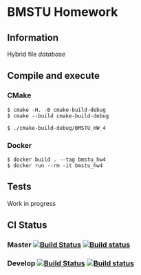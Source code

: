 # BMSTU Homework

## Information

Hybrid file *database*

## Compile and execute

### CMake

```ShellSession
$ cmake -H. -B cmake-build-debug
$ cmake --build cmake-build-debug
```

```ShellSession
$ ./cmake-build-debug/BMSTU_HW_4
```

### Docker

```ShellSession
$ docker build . --tag bmstu_hw4
$ docker run --rm -it bmstu_hw4
```

## Tests

Work in progress

## CI Status

### Master [![Build Status](https://travis-ci.com/Toliak/BMSTU-AL-HW4.svg?branch=master)](https://travis-ci.com/Toliak/BMSTU-AL-HW4) [![Build status](https://ci.appveyor.com/api/projects/status/qsdb6q209v9tb7t3/branch/master?svg=true)](https://ci.appveyor.com/project/Toliak/bmstu-al-hw4/branch/master)

### Develop [![Build Status](https://travis-ci.com/Toliak/BMSTU-AL-HW4.svg?branch=develop)](https://travis-ci.com/Toliak/BMSTU-AL-HW4) [![Build status](https://ci.appveyor.com/api/projects/status/qsdb6q209v9tb7t3?svg=true)](https://ci.appveyor.com/project/Toliak/bmstu-al-hw4)


